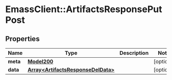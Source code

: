 # EmassClient::ArtifactsResponsePutPost

## Properties
Name | Type | Description | Notes
------------ | ------------- | ------------- | -------------
**meta** | [**Model200**](Model200.md) |  | [optional] 
**data** | [**Array&lt;ArtifactsResponseDelData&gt;**](ArtifactsResponseDelData.md) |  | [optional] 

